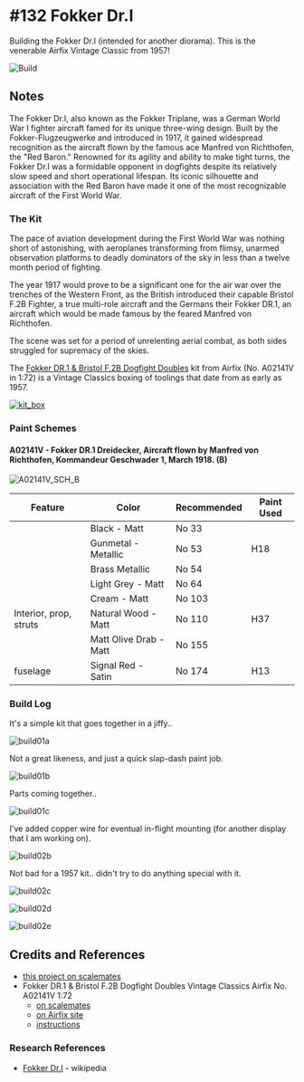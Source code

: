 # #132 Fokker Dr.I

Building the Fokker Dr.I (intended for another diorama). This is the venerable Airfix Vintage Classic from 1957!

![Build](./assets/DR1_build.jpg?raw=true)

## Notes

The Fokker Dr.I, also known as the Fokker Triplane, was a German World War I fighter aircraft famed for its unique three-wing design. Built by the Fokker-Flugzeugwerke and introduced in 1917, it gained widespread recognition as the aircraft flown by the famous ace Manfred von Richthofen, the "Red Baron." Renowned for its agility and ability to make tight turns, the Fokker Dr.I was a formidable opponent in dogfights despite its relatively slow speed and short operational lifespan. Its iconic silhouette and association with the Red Baron have made it one of the most recognizable aircraft of the First World War.

### The Kit

The pace of aviation development during the First World War was nothing short of astonishing, with aeroplanes transforming from flimsy, unarmed observation platforms to deadly dominators of the sky in less than a twelve month period of fighting.

The year 1917 would prove to be a significant one for the air war over the trenches of the Western Front, as the British introduced their capable Bristol F.2B Fighter, a true multi-role aircraft and the Germans their Fokker DR.1, an aircraft which would be made famous by the feared Manfred von Richthofen.

The scene was set for a period of unrelenting aerial combat, as both sides struggled for supremacy of the skies.

The [Fokker DR.1 & Bristol F.2B Dogfight Doubles](https://www.scalemates.com/kits/airfix-a02141v-fokker-dr1-and-bristol-f2b--1460227)
kit from Airfix (No. A02141V in 1:72) is a Vintage Classics boxing of toolings that date from as early as 1957.

[![kit_box](./assets/kit_box.jpg)](https://www.scalemates.com/kits/airfix-a02141v-fokker-dr1-and-bristol-f2b--1460227)

### Paint Schemes

#### A02141V - Fokker DR.1 Dreidecker, Aircraft flown by Manfred von Richthofen, Kommandeur Geschwader 1, March 1918. (B)

![A02141V_SCH_B](./assets/A02141V_SCH_B.png)

| Feature                | Color                  | Recommended | Paint Used |
|------------------------|------------------------|-------------|------------|
|                        | Black - Matt           | No 33       | |
|                        | Gunmetal - Metallic    | No 53       | H18 |
|                        | Brass Metallic         | No 54       | |
|                        | Light Grey - Matt      | No 64       | |
|                        | Cream - Matt           | No 103      | |
| Interior, prop, struts | Natural Wood - Matt    | No 110      | H37 |
|                        | Matt Olive Drab - Matt | No 155      | |
| fuselage               | Signal Red - Satin     | No 174      | H13 |

### Build Log

It's a simple kit that goes together in a jiffy..

![build01a](./assets/build01a.jpg?raw=true)

Not a great likeness, and just a quick slap-dash paint job.

![build01b](./assets/build01b.jpg?raw=true)

Parts coming together..

![build01c](./assets/build01c.jpg?raw=true)

I've added copper wire for eventual in-flight mounting (for another display that I am working on).

![build02b](./assets/build02b.jpg?raw=true)

Not bad for a 1957 kit.. didn't try to do anything special with it.

![build02c](./assets/build02c.jpg?raw=true)

![build02d](./assets/build02d.jpg?raw=true)

![build02e](./assets/build02e.jpg?raw=true)

## Credits and References

* [this project on scalemates](https://www.scalemates.com/profiles/mate.php?id=74137&p=projects&project=160838)
* Fokker DR.1 & Bristol F.2B Dogfight Doubles Vintage Classics Airfix No. A02141V 1:72
    * [on scalemates](https://www.scalemates.com/kits/airfix-a02141v-fokker-dr1-and-bristol-f2b--1460227)
    * [on Airfix site](https://uk.airfix.com/products/fokker-dr1-triplane-bristol-fighter-dogfight-double-a02141v?_br_psugg_q=a02141v)
    * [instructions](./assets/A02141V-instructions.pdf)

### Research References

* [Fokker Dr.I](https://en.wikipedia.org/wiki/Fokker_Dr.I) - wikipedia
